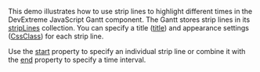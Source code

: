 This demo illustrates how to use strip lines to highlight different times in the DevExtreme JavaScript Gantt component. The Gantt stores strip lines in its [stripLines](/Documentation/ApiReference/UI_Components/dxGantt/Configuration/stripLines/) collection. You can specify a title ([title](/Documentation/ApiReference/UI_Components/dxGantt/Configuration/stripLines/#title)) and appearance settings ([CssClass](/Documentation/ApiReference/UI_Components/dxGantt/Configuration/stripLines/#cssClass)) for each strip line.

Use the [start](/Documentation/ApiReference/UI_Components/dxGantt/Configuration/stripLines/#start) property to specify an individual strip line or combine it with the [end](/Documentation/ApiReference/UI_Components/dxGantt/Configuration/stripLines/#end) property to specify a time interval.
<!--split-->